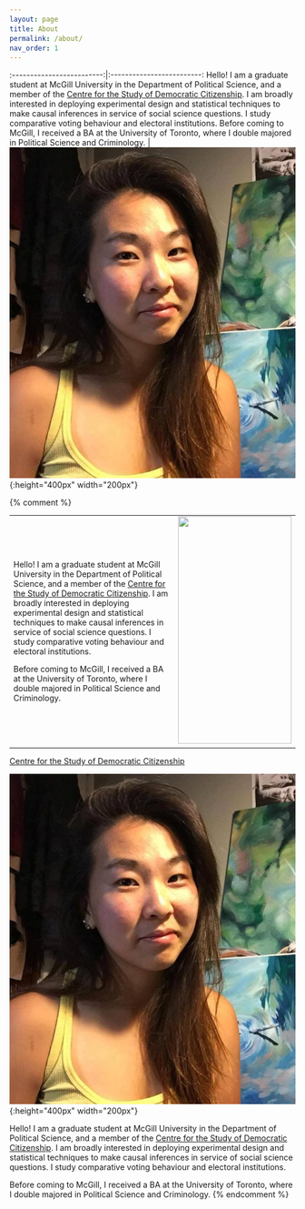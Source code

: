 ```yaml
---
layout: page
title: About
permalink: /about/
nav_order: 1
---
```


:-------------------------:|:-------------------------:
Hello! I am a graduate student at McGill University in the Department of Political Science, and a member of the [Centre for the Study of Democratic Citizenship](https://csdc-cecd.ca/). I am broadly interested in deploying experimental design and statistical techniques to make causal inferences in service of social science questions. I study comparative voting behaviour and electoral institutions. Before coming to McGill, I received a BA at the University of Toronto, where I double majored in Political Science and Criminology. | ![profile-picture](/images/PF.jpg){:height="400px" width="200px"}


{% comment %}

<table>
<tr>
<td>

Hello! I am a graduate student at McGill University in the Department of Political Science, and a member of the
<a href = "https://csdc-cecd.ca/">Centre for the Study of Democratic Citizenship</a>. I am broadly interested in deploying experimental design and statistical techniques to make causal inferences in service of social science questions. I study comparative voting behaviour and electoral institutions.

Before coming to McGill, I received a BA at the University of Toronto, where I double majored in Political Science and Criminology.

</td>
<td>

<img src="https://github.com/aychen5/anniechen/tree/master/images/PF.jpg" height="400" width="200"/>

</td>
</tr>
</table>



[Centre for the Study of Democratic Citizenship](https://csdc-cecd.ca/)

![profile-picture](/images/PF.jpg){:height="400px" width="200px"}

Hello! I am a graduate student at McGill University in the Department of Political Science, and a member of the [Centre for the Study of Democratic Citizenship](https://csdc-cecd.ca/). I am broadly interested in deploying experimental design and statistical techniques to make causal inferences in service of social science questions. I study comparative voting behaviour and electoral institutions.

Before coming to McGill, I received a BA at the University of Toronto, where I double majored in Political Science and Criminology.
{% endcomment %}


